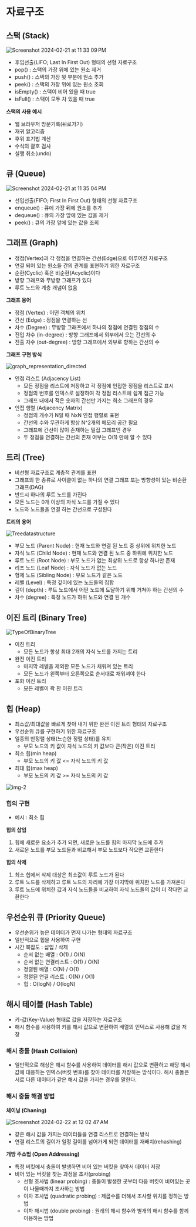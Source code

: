 # 자료구조

## 스택 (Stack)

![Screenshot 2024-02-21 at 11 33 09 PM](https://github.com/SuhyungK/SuhyungK/assets/97926368/3542cbaa-532a-472c-8c44-60bf65636dd3)

- 후입선출(LIFO; Last In First Out) 형태의 선형 자료구조
- pop() : 스택의 가장 위에 있는 원소 제거
- push() : 스택의 가장 윗 부분에 원소 추가
- peek() : 스택의 가장 위에 있는 원소 조회
- isEmpty() : 스택이 비어 있을 때 true
- isFull() : 스택이 모두 차 있을 때 true

**스택의 사용 예시**

- 웹 브라우저 방문기록(뒤로가기)
- 재귀 알고리즘
- 후위 표기법 계산
- 수식의 괄호 검사
- 실행 취소(undo)

## 큐 (Queue)

![Screenshot 2024-02-21 at 11 35 04 PM](https://github.com/SuhyungK/SuhyungK/assets/97926368/99658984-8851-4ee1-8113-a3782a6919a1)

- 선입선출(FIFO; First In First Out) 형태의 선형 자료구조
- enqueue() : 큐에 가장 뒤에 원소를 추가
- dequeue() : 큐의 가장 앞에 있는 값을 제거
- peek() : 큐의 가장 앞에 있는 값을 조회

## 그래프 (Graph)

- 정점(Vertex)과 각 정점을 연결하는 간선(Edge)으로 이루어진 자료구조
- 연결 되어 있는 원소들 간의 관계를 표현하기 위한 자료구조
- 순환(Cyclic) 혹은 비순환(Acyclic)이다
- 방향 그래프와 무방향 그래프가 있다
- 루트 노드와 계층 개념이 없음

**그래프 용어**

- 정점 (Vertex) : 어떤 객체의 위치
- 간선 (Edge) : 정점을 연결하는 선
- 차수 (Degree) : 무방향 그래프에서 하나의 정점에 연결된 정점의 수
- 진입 차수 (in-degree) : 방향 그래프에서 외부에서 오는 간선의 수
- 진출 자수 (out-degree) : 방향 그래프에서 외부로 향하는 간선의 수 

**그래프 구현 방식**

![graph_representation_directed](https://github.com/SuhyungK/SuhyungK/assets/97926368/6defc6d4-9fea-4f3a-a404-d06315569ebe)

- 인접 리스트 (Adjacency List)
    - 모든 정점을 리스트에 저장하고 각 정점에 인접한 정점을 리스트로 표시
    - 정점의 번호를 인덱스로 설정하여 각 정점 리스트에 쉽게 접근 가능
    - 그래프 내에서 적은 숫자의 간선만 가지는 희소 그래프의 경우
- 인접 행렬 (Adjacency Matrix)
    - 정점의 개수가 N일 때 NxN 인접 행렬로 표현
    - 간선의 수와 무관하게 항상 N^2개의 메모리 공간 필요
    - 그래프에 간선이 많이 존재하는 밀집 그래프인 경우
    - 두 정점을 연결하는 간선의 존재 여부는 O(1) 만에 알 수 있다

## 트리 (Tree)

- 비선형 자료구조로 계층적 관계를 표현
- 그래프의 한 종류로 사이클이 없는 하나의 연결 그래프 또는 방향성이 있는 비순환 그래프(DAG)
- 반드시 하나의 루트 노드를 가진다
- 모든 노드는 0개 이상의 자식 노드를 가질 수 있다
- 노드와 노드들을 연결 하는 간선으로 구성된다

**트리의 용어**

![Treedatastructure](https://github.com/SuhyungK/SuhyungK/assets/97926368/1f0ae85b-42bf-481b-aae5-f881efb41f07)

- 부모 노드 (Parent Node) : 현재 노드와 연결 된 노드 중 상위에 위치한 노드
- 자식 노드 (Child Node) : 현재 노드와 연결 된 노드 중 하위에 위치한 노드
- 루트 노드 (Root Node) : 부모 노드가 없는 최상위 노드로 항상 하나만 존재
- 리프 노드 (Leaf Node) : 자식 노드가 없는 노드
- 형제 노드 (Sibling Node) : 부모 노드가 같은 노드
- 레벨 (Level) : 특정 깊이에 있는 노드들의 집합
- 깊이 (depth) : 루트 노드에서 어떤 노드에 도달하기 위해 거쳐야 하는 간선의 수
- 차수 (degree) : 특정 노드가 하위 노드와 연결 된 개수

## 이진 트리 (Binary Tree)

![TypeOfBinaryTree](https://github.com/SuhyungK/SuhyungK/assets/97926368/25c62567-6ec5-4be7-9c33-29002878ff66)

- 이진 트리
    - 모든 노드가 항상 최대 2개의 자식 노드를 가지는 트리
- 완전 이진 트리
    - 마지막 레벨을 제외한 모든 노드가 채워져 있는 트리
    - 모든 노드가 왼쪽부터 오른쪽으로 순서대로 채워져야 한다
- 포화 이진 트리
    - 모든 레벨이 꽉 찬 이진 트리

## 힙 (Heap)

- 최소값/최대값을 빠르게 찾아 내기 위한 완전 이진 트리 형태의 자료구조
- 우선순위 큐를 구현하기 위한 자료구조
- 일종의 반정렬 상태(느슨한 정렬 상태)를 유지
    - 부모 노드의 키 값이 자식 노드의 키 값보다 큰(작은) 이진 트리
- 최소 힙(min heap)
    - 부모 노드의 키 값 <= 자식 노드의 키 값
- 최대 힙(max heap)
    - 부모 노드의 키 값 >= 자식 노드의 키 값

![img-2](https://github.com/SuhyungK/SuhyungK/assets/97926368/e6ddd67e-5636-4936-9a55-e3aa888fe9bf)

### 힙의 구현

- 예시 : 최소 힙

**힙의 삽입**

1. 힙에 새로운 요소가 추가 되면, 새로운 노드를 힙의 마지막 노드에 추가
2. 새로운 노드를 부모 노드들과 비교해서 부모 노드보다 작으면 교환한다

**힙의 삭제**

1. 최소 힙에서 삭제 대상은 최소값이 루트 노드가 된다
2. 루트 노드를 삭제하고 루트 노드의 자리에 가장 마지막에 위치한 노드를 가져온다
3. 루트 노드에 위치한 값과 자식 노드들을 비교하여 자식 노드들의 값이 더 작다면 교환한다

## 우선순위 큐 (Priority Queue)

- 우선순위가 높은 데이터가 먼저 나가는 형태의 자료구조
- 일반적으로 힙을 사용하여 구현
- 시간 복잡도 : 삽입 / 삭제
    - 순서 없는 배열 : O(1) / O(N)
    - 순서 없는 연결리스트 : O(1) / O(N)
    - 정렬된 배열 : O(N) / O(1)
    - 정렬된 연결 리스트 : O(N) / O(1)
    - 힙 : O(logN) / O(logN)

## 해시 테이블 (Hash Table)

- 키-값(Key-Value) 형태로 값을 저장하는 자료구조
- 해시 함수를 사용하여 키를 해시 값으로 변환하여 배열의 인덱스로 사용해 값을 저장

### 해시 충돌 (Hash Collision)

- 일반적으로 해싱은 해시 함수를 사용하여 데이터를 해시 값으로 변환하고 해당 해시 값에 대응하는 인덱스(버킷 번호)를 찾아 데이터를 저장하는 방식이다. 해시 충돌은 서로 다른 데이터가 같은 해시 값을 가지는 경우를 말한다.

### 해시 충돌 해결 방법

**체이닝 (Chaning)**

![Screenshot 2024-02-22 at 12 02 47 AM](https://github.com/SuhyungK/SuhyungK/assets/97926368/f219a2f7-72a9-4166-814d-2543a9b72028)

- 같은 해시 값을 가지는 데이터들을 연결 리스트로 연결하는 방식
- 연결 리스트의 길이가 일정 길이를 넘어가게 되면 데이터를 재배치(rehashing)

**개방 주소법 (Open Addressing)**

- 특정 버킷에서 충돌이 발생하면 비어 있는 버킷을 찾아서 데이터 저장
- 비어 있는 버킷을 찾는 과정을 조사(probing)
    - 선형 조사법 (linear probing) : 충돌이 발생한 곳부터 다음 버킷이 비어있는 곳이 나올때까지 조사하는 방법
    - 이차 조사법 (quadratic probing) : 제곱수를 더해서 조사할 위치를 정하는 방법
    - 이차 해시법 (double probing) : 원래의 해시 함수와 별개의 해시 함수를 함께 이용하는 방법